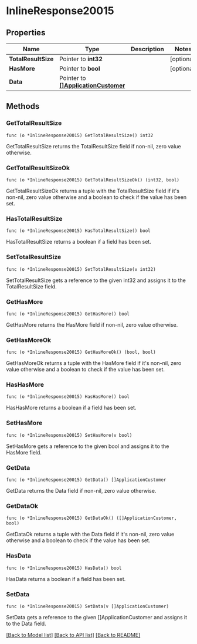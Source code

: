 # InlineResponse20015

## Properties

Name | Type | Description | Notes
------------ | ------------- | ------------- | -------------
**TotalResultSize** | Pointer to **int32** |  | [optional] 
**HasMore** | Pointer to **bool** |  | [optional] 
**Data** | Pointer to [**[]ApplicationCustomer**](ApplicationCustomer.md) |  | 

## Methods

### GetTotalResultSize

`func (o *InlineResponse20015) GetTotalResultSize() int32`

GetTotalResultSize returns the TotalResultSize field if non-nil, zero value otherwise.

### GetTotalResultSizeOk

`func (o *InlineResponse20015) GetTotalResultSizeOk() (int32, bool)`

GetTotalResultSizeOk returns a tuple with the TotalResultSize field if it's non-nil, zero value otherwise
and a boolean to check if the value has been set.

### HasTotalResultSize

`func (o *InlineResponse20015) HasTotalResultSize() bool`

HasTotalResultSize returns a boolean if a field has been set.

### SetTotalResultSize

`func (o *InlineResponse20015) SetTotalResultSize(v int32)`

SetTotalResultSize gets a reference to the given int32 and assigns it to the TotalResultSize field.

### GetHasMore

`func (o *InlineResponse20015) GetHasMore() bool`

GetHasMore returns the HasMore field if non-nil, zero value otherwise.

### GetHasMoreOk

`func (o *InlineResponse20015) GetHasMoreOk() (bool, bool)`

GetHasMoreOk returns a tuple with the HasMore field if it's non-nil, zero value otherwise
and a boolean to check if the value has been set.

### HasHasMore

`func (o *InlineResponse20015) HasHasMore() bool`

HasHasMore returns a boolean if a field has been set.

### SetHasMore

`func (o *InlineResponse20015) SetHasMore(v bool)`

SetHasMore gets a reference to the given bool and assigns it to the HasMore field.

### GetData

`func (o *InlineResponse20015) GetData() []ApplicationCustomer`

GetData returns the Data field if non-nil, zero value otherwise.

### GetDataOk

`func (o *InlineResponse20015) GetDataOk() ([]ApplicationCustomer, bool)`

GetDataOk returns a tuple with the Data field if it's non-nil, zero value otherwise
and a boolean to check if the value has been set.

### HasData

`func (o *InlineResponse20015) HasData() bool`

HasData returns a boolean if a field has been set.

### SetData

`func (o *InlineResponse20015) SetData(v []ApplicationCustomer)`

SetData gets a reference to the given []ApplicationCustomer and assigns it to the Data field.


[[Back to Model list]](../README.md#documentation-for-models) [[Back to API list]](../README.md#documentation-for-api-endpoints) [[Back to README]](../README.md)


